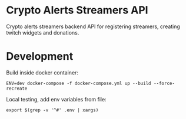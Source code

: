 # Crypto Alerts Streamers API

Crypto alerts streamers backend API for registering streamers, creating twitch widgets and donations.

# Development

Build inside docker container:

`ENV=dev docker-compose -f docker-compose.yml up --build --force-recreate`

Local testing, add env variables from file:

`export $(grep -v '^#' .env | xargs)`
